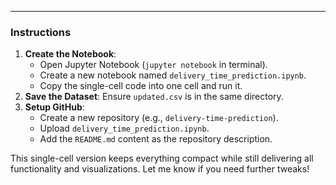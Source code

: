 
---

### Instructions
1. **Create the Notebook**:
   - Open Jupyter Notebook (`jupyter notebook` in terminal).
   - Create a new notebook named `delivery_time_prediction.ipynb`.
   - Copy the single-cell code into one cell and run it.
2. **Save the Dataset**: Ensure `updated.csv` is in the same directory.
3. **Setup GitHub**:
   - Create a new repository (e.g., `delivery-time-prediction`).
   - Upload `delivery_time_prediction.ipynb`.
   - Add the `README.md` content as the repository description.

This single-cell version keeps everything compact while still delivering all functionality and visualizations. Let me know if you need further tweaks!
